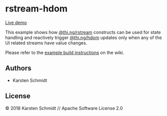 # rstream-hdom

[Live demo](https://demo.thi.ng/umbrella/rstream-hdom/)

This example shows how
[@thi.ng/rstream](https://github.com/thi-ng/umbrella/tree/develop/packages/rstream)
constructs can be used for state handling and reactively trigger
[@thi.ng/hdom](https://github.com/thi-ng/umbrella/tree/develop/packages/hdom)
updates only when any of the UI related streams have value changes.

Please refer to the [example build
instructions](https://github.com/thi-ng/umbrella/wiki/Example-build-instructions)
on the wiki.

## Authors

- Karsten Schmidt

## License

&copy; 2018 Karsten Schmidt // Apache Software License 2.0
